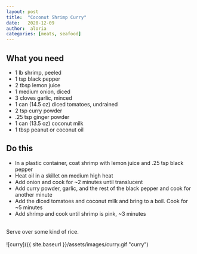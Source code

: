 ```yaml
---
layout: post
title:  "Coconut Shrimp Curry"
date:   2020-12-09
author:  aloria
categories: [meats, seafood]
---
```

## What you need
* 1 lb shrimp, peeled
* 1 tsp black pepper
* 2 tbsp lemon juice
* 1 medium onion, diced
* 3 cloves garlic, minced
* 1 can (14.5 oz) diced tomatoes, undrained
* 2 tsp curry powder
* .25 tsp ginger powder
* 1 can (13.5 oz) coconut milk
* 1 tbsp peanut or coconut oil

## Do this
* In a plastic container, coat shrimp with lemon juice and .25 tsp black pepper
* Heat oil in a skillet on medium high heat
* Add onion and cook for ~2 minutes until translucent
* Add curry powder, garlic, and the rest of the black pepper and cook for another minute
* Add the diced tomatoes and coconut milk and bring to a boil. Cook for ~5 minutes
* Add shrimp and cook until shrimp is pink, ~3 minutes<br/>
<br/>
Serve over some kind of rice.<br/>
<br/>
![curry]({{ site.baseurl }}/assets/images/curry.gif "curry")
